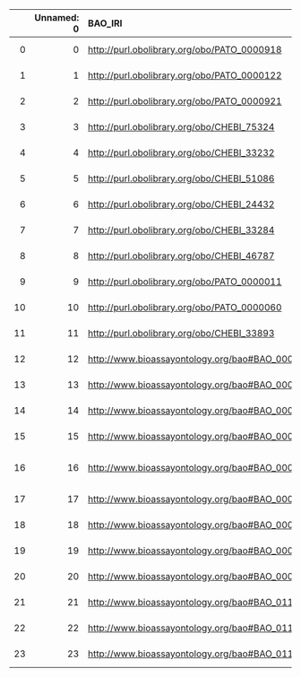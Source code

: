 |    |   Unnamed: 0 | BAO_IRI                                         | BAO_DESC                                                                                          | CAO_IRI                                           | CAO_DESC                                                       |
|---:|-------------:|:------------------------------------------------|:--------------------------------------------------------------------------------------------------|:--------------------------------------------------|:---------------------------------------------------------------|
|  0 |            0 | http://purl.obolibrary.org/obo/PATO_0000918     | {'iri': 'http://purl.obolibrary.org/obo/PATO_0000918'}                                            | http://purl.obolibrary.org/obo/PATO_0000918       | {'iri': 'http://purl.obolibrary.org/obo/PATO_0000918'}         |
|  1 |            1 | http://purl.obolibrary.org/obo/PATO_0000122     | {'iri': 'http://purl.obolibrary.org/obo/PATO_0000122'}                                            | http://purl.obolibrary.org/obo/PATO_0000122       | {'iri': 'http://purl.obolibrary.org/obo/PATO_0000122'}         |
|  2 |            2 | http://purl.obolibrary.org/obo/PATO_0000921     | {'iri': 'http://purl.obolibrary.org/obo/PATO_0000921'}                                            | http://purl.obolibrary.org/obo/PATO_0000921       | {'iri': 'http://purl.obolibrary.org/obo/PATO_0000921'}         |
|  3 |            3 | http://purl.obolibrary.org/obo/CHEBI_75324      | {'iri': 'http://purl.obolibrary.org/obo/CHEBI_75324'}                                             | http://purl.obolibrary.org/obo/CHEBI_75324        | {'iri': 'http://purl.obolibrary.org/obo/CHEBI_75324'}          |
|  4 |            4 | http://purl.obolibrary.org/obo/CHEBI_33232      | {'iri': 'http://purl.obolibrary.org/obo/CHEBI_33232'}                                             | http://purl.obolibrary.org/obo/CHEBI_33232        | {'iri': 'http://purl.obolibrary.org/obo/CHEBI_33232'}          |
|  5 |            5 | http://purl.obolibrary.org/obo/CHEBI_51086      | {'iri': 'http://purl.obolibrary.org/obo/CHEBI_51086'}                                             | http://purl.obolibrary.org/obo/CHEBI_51086        | {'iri': 'http://purl.obolibrary.org/obo/CHEBI_51086'}          |
|  6 |            6 | http://purl.obolibrary.org/obo/CHEBI_24432      | {'iri': 'http://purl.obolibrary.org/obo/CHEBI_24432'}                                             | http://purl.obolibrary.org/obo/CHEBI_24432        | {'iri': 'http://purl.obolibrary.org/obo/CHEBI_24432'}          |
|  7 |            7 | http://purl.obolibrary.org/obo/CHEBI_33284      | {'iri': 'http://purl.obolibrary.org/obo/CHEBI_33284'}                                             | http://purl.obolibrary.org/obo/CHEBI_33284        | {'iri': 'http://purl.obolibrary.org/obo/CHEBI_33284'}          |
|  8 |            8 | http://purl.obolibrary.org/obo/CHEBI_46787      | {'iri': 'http://purl.obolibrary.org/obo/CHEBI_46787'}                                             | http://purl.obolibrary.org/obo/CHEBI_46787        | {'iri': 'http://purl.obolibrary.org/obo/CHEBI_46787'}          |
|  9 |            9 | http://purl.obolibrary.org/obo/PATO_0000011     | {'iri': 'http://purl.obolibrary.org/obo/PATO_0000011'}                                            | http://purl.obolibrary.org/obo/PATO_0000011       | {'iri': 'http://purl.obolibrary.org/obo/PATO_0000011'}         |
| 10 |           10 | http://purl.obolibrary.org/obo/PATO_0000060     | {'iri': 'http://purl.obolibrary.org/obo/PATO_0000060'}                                            | http://purl.obolibrary.org/obo/PATO_0000060       | {'iri': 'http://purl.obolibrary.org/obo/PATO_0000060'}         |
| 11 |           11 | http://purl.obolibrary.org/obo/CHEBI_33893      | {'label': 'reagent', 'prefLabel': None, 'altLabel': None, 'name': 'CHEBI_33893'}                  | http://purl.obolibrary.org/obo/OBI_0000086        | {'altLabel': 'reagent'}                                        |
| 12 |           12 | http://www.bioassayontology.org/bao#BAO_0002929 | {'label': 'role', 'prefLabel': None, 'altLabel': None, 'name': 'BAO_0002929'}                     | http://purl.obolibrary.org/obo/CHEBI_50906        | {'label': 'role'}                                              |
| 13 |           13 | http://www.bioassayontology.org/bao#BAO_0002928 | {'label': 'quality', 'prefLabel': None, 'altLabel': None, 'name': 'BAO_0002928'}                  | http://www.ifomis.org/bfo/1.1/snap#Quality        | {'label': 'quality', 'name': 'quality'}                        |
| 14 |           14 | http://www.bioassayontology.org/bao#BAO_0003043 | {'label': 'molecular entity', 'prefLabel': None, 'altLabel': None, 'name': 'BAO_0003043'}         | http://purl.obolibrary.org/obo/CHEBI_23367        | {'label': 'molecular entity', 'prefLabel': 'molecular entity'} |
| 15 |           15 | http://www.bioassayontology.org/bao#BAO_0003116 | {'label': 'material entity', 'prefLabel': None, 'altLabel': None, 'name': 'BAO_0003116'}          | http://www.ifomis.org/bfo/1.1/snap#MaterialEntity | {'label': 'material entity'}                                   |
| 16 |           16 | http://www.bioassayontology.org/bao#BAO_0000531 | {'label': 'coefficient of variation', 'prefLabel': None, 'altLabel': None, 'name': 'BAO_0000531'} | http://purl.obolibrary.org/obo/STATO_0000236      | {'label': 'coefficient of variation'}                          |
| 17 |           17 | http://www.bioassayontology.org/bao#BAO_0002934 | {'label': 'organization', 'prefLabel': None, 'altLabel': None, 'name': 'BAO_0002934'}             | http://xmlns.com/foaf/0.1/Organization            | {'name': 'organization'}                                       |
| 18 |           18 | http://www.bioassayontology.org/bao#BAO_0002173 | {'label': 'mean', 'prefLabel': None, 'altLabel': None, 'name': 'BAO_0002173'}                     | http://purl.obolibrary.org/obo/OBI_0000679        | {'label': 'mean'}                                              |
| 19 |           19 | http://www.bioassayontology.org/bao#BAO_0002176 | {'label': 'standard deviation', 'prefLabel': None, 'altLabel': None, 'name': 'BAO_0002176'}       | http://purl.obolibrary.org/obo/STATO_0000237      | {'label': 'standard deviation'}                                |
| 20 |           20 | http://www.bioassayontology.org/bao#BAO_0002454 | {'label': 'volumetric titration', 'prefLabel': None, 'altLabel': None, 'name': 'BAO_0002454'}     | http://purl.obolibrary.org/obo/CHMO_0002536       | {'label': 'volumetric titration'}                              |
| 21 |           21 | http://www.bioassayontology.org/bao#BAO_0110000 | {'label': 'chemical role', 'prefLabel': None, 'altLabel': None, 'name': 'BAO_0110000'}            | http://purl.obolibrary.org/obo/CHEBI_51086        | {'label': 'chemical role'}                                     |
| 22 |           22 | http://www.bioassayontology.org/bao#BAO_0110001 | {'label': 'application', 'prefLabel': None, 'altLabel': None, 'name': 'BAO_0110001'}              | http://purl.obolibrary.org/obo/CHEBI_33232        | {'label': 'application'}                                       |
| 23 |           23 | http://www.bioassayontology.org/bao#BAO_0110002 | {'label': 'biological role', 'prefLabel': None, 'altLabel': None, 'name': 'BAO_0110002'}          | http://purl.obolibrary.org/obo/CHEBI_24432        | {'label': 'biological role'}                                   |